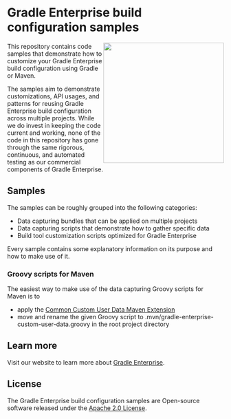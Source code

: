 # Gradle Enterprise build configuration samples

<img src="http://bit.ly/2JSSCT0" align="right" width="280" />

This repository contains code samples that demonstrate how to customize your Gradle Enterprise build configuration using Gradle or Maven.

The samples aim to demonstrate customizations, API usages, and patterns for reusing Gradle Enterprise build configuration across multiple projects. While we do invest in keeping the code current and working, none of the code in this repository has gone through the same rigorous, continuous, and automated testing as our commercial components of Gradle Enterprise.

## Samples

The samples can be roughly grouped into the following categories:
 
 - Data capturing bundles that can be applied on multiple projects
 - Data capturing scripts that demonstrate how to gather specific data
 - Build tool customization scripts optimized for Gradle Enterprise

Every sample contains some explanatory information on its purpose and how to make use of it.

### Groovy scripts for Maven

The easiest way to make use of the data capturing Groovy scripts for Maven is to

 - apply the [Common Custom User Data Maven Extension][common-custom-user-data-maven-extension]
 - move and rename the given Groovy script to .mvn/gradle-enterprise-custom-user-data.groovy in the root project directory

## Learn more

Visit our website to learn more about [Gradle Enterprise][gradle-enterprise].

## License

The Gradle Enterprise build configuration samples are Open-source software released under the [Apache 2.0 License][apache-license].

[common-custom-user-data-maven-extension]: https://github.com/gradle/gradle-enterprise-build-config-samples/blob/master/common-custom-user-data-maven-extension
[gradle-enterprise]: https://gradle.com/enterprise
[apache-license]: https://www.apache.org/licenses/LICENSE-2.0.html

